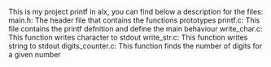 This is my project printf in alx, you can find below a description for the files:
main.h: The header file that contains the functions prototypes
printf.c: This file contains the printf defnition and define the main behaviour
write_char.c: This function writes character to stdout
write_str.c: This function writes string to stdout
digits_counter.c: This function finds the number of digits for a given number
